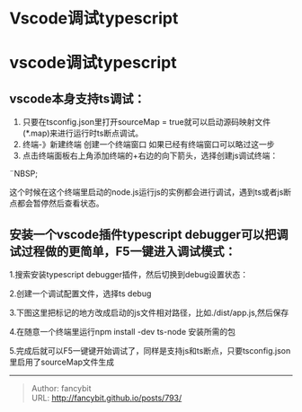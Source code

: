 # Vscode调试typescript

<div class="header"><h1 class="single-title animate__animated animate__pulse animate__faster">vscode调试typescript</h1></div>

<div class="content" id="content"><h2 id="vscode本身支持ts调试">vscode本身支持ts调试：</h2><ol><li>只要在tsconfig.json里打开sourceMap = true就可以启动源码映射文件(*.map)来进行运行时ts断点调试。</li><li>终端-》新建终端 创建一个终端窗口 如果已经有终端窗口可以略过这一步</li><li>点击终端面板右上角添加终端的+右边的向下箭头，选择创建js调试终端：<!-- raw HTML omitted --></li></ol><p><!-- raw HTML omitted -->¨NBSP;<!-- raw HTML omitted --></p><p>这个时候在这个终端里启动的node.js运行js的实例都会进行调试，遇到ts或者js断点都会暂停然后查看状态。</p><h2 id="安装一个vscode插件typescript-debugger可以把调试过程做的更简单f5一键进入调试模式">安装一个vscode插件typescript debugger可以把调试过程做的更简单，F5一键进入调试模式：</h2><p>1.搜索安装typescript debugger插件，然后切换到debug设置状态：<!-- raw HTML omitted --></p><p><!-- raw HTML omitted --> <!-- raw HTML omitted --></p><p>2.创建一个调试配置文件，选择ts debug<!-- raw HTML omitted --></p><p><!-- raw HTML omitted --> <!-- raw HTML omitted --> <!-- raw HTML omitted --><!-- raw HTML omitted --><!-- raw HTML omitted --></p><p>3.下图这里把标记的地方改成启动的js文件相对路径，比如./dist/app.js,然后保存<!-- raw HTML omitted --></p><p><!-- raw HTML omitted --> <!-- raw HTML omitted --></p><p>4.在随意一个终端里运行npm install -dev ts-node 安装所需的包</p><p>5.完成后就可以F5一键键开始调试了，同样是支持js和ts断点，只要tsconfig.json里启用了sourceMap文件生成</p></div>



---

> Author: fancybit  
> URL: http://fancybit.github.io/posts/793/  

